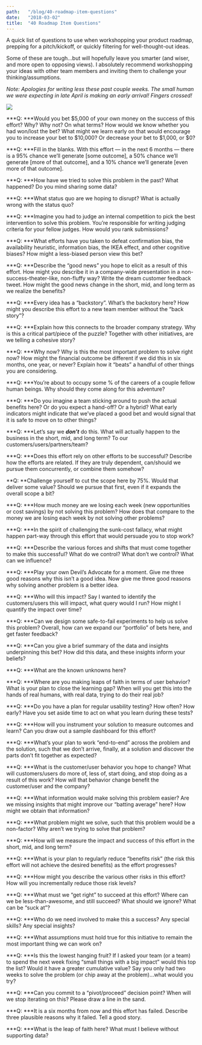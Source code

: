 ```yaml
---
path:	"/blog/40-roadmap-item-questions"
date:	"2018-03-02"
title:	"40 Roadmap Item Questions"
---
```


A quick list of questions to use when workshopping your product roadmap, prepping for a pitch/kickoff, or quickly filtering for well-thought-out ideas.

Some of these are tough…but will hopefully leave you smarter (and wiser, and more open to opposing views). I absolutely recommend workshopping your ideas with other team members and inviting them to challenge your thinking/assumptions.

*Note: Apologies for writing less these past couple weeks. The small human we were expecting in late April is making an early arrival! Fingers crossed!*

![](/images/1*3sUlVYO6DvdW7J6QJdLDZA@2x.jpeg)

***Q: ***Would you bet $5,000 of your own money on the success of this effort? Why? Why not? On what terms? How would we know whether you had won/lost the bet? What might we learn early on that would encourage you to increase your bet to $10,000? Or decrease your bet to $1,000, or $0?

***Q: ***Fill in the blanks. With this effort — in the next 6 months — there is a 95% chance we’ll generate [some outcome], a 50% chance we’ll generate [more of that outcome], and a 10% chance we’ll generate [even more of that outcome].

***Q: ***How have we tried to solve this problem in the past? What happened? Do you mind sharing some data?

***Q: ***What status quo are we hoping to disrupt? What is actually wrong with the status quo?

***Q: ***Imagine you had to judge an internal competition to pick the best intervention to solve this problem. You’re responsible for writing judging criteria for your fellow judges. How would you rank submissions?

***Q: ***What efforts have you taken to defeat confirmation bias, the availability heuristic, information bias, the IKEA effect, and other cognitive biases? How might a less-biased person view this bet?

***Q: ***Describe the “good news” you hope to elicit as a result of this effort. How might you describe it in a company-wide presentation in a non-success-theater-like, non-fluffy way? Write the dream customer feedback tweet. How might the good news change in the short, mid, and long term as we realize the benefits?

***Q: ***Every idea has a “backstory”. What’s the backstory here? How might you describe this effort to a new team member without the “back story”?

***Q: ***Explain how this connects to the broader company strategy. Why is this a critical part/piece of the puzzle? Together with other initiatives, are we telling a cohesive story?

***Q: ***Why now? Why is this the most important problem to solve right now? How might the financial outcome be different if we did this in six months, one year, or never? Explain how it “beats” a handful of other things you are considering.

***Q: ***You’re about to occupy some % of the careers of a couple fellow human beings. Why should they come along for this adventure?

***Q: ***Do you imagine a team sticking around to push the actual benefits here? Or do you expect a hand-off? Or a hybrid? What early indicators might indicate that we’ve placed a good bet and would signal that it is safe to move on to other things?

***Q: ***Let’s say we ***don’t*** do this. What will actually happen to the business in the short, mid, and long term? To our customers/users/partners/team?

***Q: ***Does this effort rely on other efforts to be successful? Describe how the efforts are related. If they are truly dependent, can/should we pursue them concurrently, or combine them somehow?

**Q: **Challenge yourself to cut the scope here by 75%. Would that deliver some value? Should we pursue that first, even if it expands the overall scope a bit?

***Q: ***How much money are we losing each week (new opportunities or cost savings) by not solving this problem? How does that compare to the money we are losing each week by not solving other problems?

***Q: ***In the spirit of challenging the sunk-cost fallacy, what might happen part-way through this effort that would persuade you to stop work?

***Q: ***Describe the various forces and shifts that must come together to make this successful? What do we control? What don’t we control? What can we influence?

***Q: ***Play your own Devil’s Advocate for a moment. Give me three good reasons why this isn’t a good idea. Now give me three good reasons why solving another problem is a better idea.

***Q: ***Who will this impact? Say I wanted to identify the customers/users this will impact, what query would I run? How might I quantify the impact over time?

***Q: ***Can we design some safe-to-fail experiments to help us solve this problem? Overall, how can we expand our “portfolio” of bets here, and get faster feedback?

***Q: ***Can you give a brief summary of the data and insights underpinning this bet? How did this data, and these insights inform your beliefs?

***Q: ***What are the known unknowns here?

***Q: ***Where are you making leaps of faith in terms of user behavior? What is your plan to close the learning gap? When will you get this into the hands of real humans, with real data, trying to do their real job?

***Q: ***Do you have a plan for regular usability testing? How often? How early? Have you set aside time to act on what you learn during these tests?

***Q: ***How will you instrument your solution to measure outcomes and learn? Can you draw out a sample dashboard for this effort?

***Q: ***What’s your plan to work “end-to-end” across the problem and the solution, such that we don’t arrive, finally, at a solution and discover the parts don’t fit together as expected?

***Q: ***What is the customer/user behavior you hope to change? What will customers/users do more of, less of, start doing, and stop doing as a result of this work? How will that behavior change benefit the customer/user and the company?

***Q: ***What information would make solving this problem easier? Are we missing insights that might improve our “batting average” here? How might we obtain that information?

***Q: ***What problem might we solve, such that this problem would be a non-factor? Why aren’t we trying to solve that problem?

***Q: ***How will we measure the impact and success of this effort in the short, mid, and long term?

***Q: ***What is your plan to regularly reduce “benefits risk” (the risk this effort will not achieve the desired benefits) as the effort progresses?

***Q: ***How might you describe the various other risks in this effort? How will you incrementally reduce those risk levels?

***Q: ***What must we “get right” to succeed at this effort? Where can we be less-than-awesome, and still succeed? What should we ignore? What can be “suck at”?

***Q: ***Who do we need involved to make this a success? Any special skills? Any special insights?

***Q: ***What assumptions must hold true for this initiative to remain the most important thing we can work on?

***Q: ***Is this the lowest hanging fruit? If I asked your team (or a team) to spend the next week fixing “small things with a big impact” would this top the list? Would it have a greater cumulative value? Say you only had two weeks to solve the problem (or chip away at the problem)…what would you try?

***Q: ***Can you commit to a “pivot/proceed” decision point? When will we stop iterating on this? Please draw a line in the sand.

***Q: ***It is a six months from now and this effort has failed. Describe three plausible reasons why it failed. Tell a good story.

***Q: ***What is the leap of faith here? What must I believe without supporting data?


